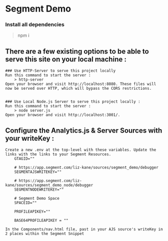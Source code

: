 # Segment Demo


### Install all dependencies
> npm i 

## There are a few existing options to be able to serve this site on your local machine : 

    ### Use HTTP-Server to serve this project locally
    Run this command to start the server : 
        > http-server
    Open your browser and visit http://localhost:8080. These files will now be served over HTTP, which will bypass the CORS restrictions.


    ### Use Local Node.js Server to serve this project locally : 
    Run this command to start the server : 
        > node server.js
    Open your browser and visit http://localhost:3001/. 


## Configure the Analytics.js & Server Sources with your writeKey : 
    Create a new .env at the top-level with these variables. Update the links with the links to your Segment Resources.
        GTAGID=""

        # https://app.segment.com/liz-kane/sources/segment_demo/debugger
        SEGMENTAJSWRITEKEY=""

        # https://app.segment.com/liz-kane/sources/segment_demo_node/debugger
        SEGMENTNODEWRITEKEY=""

        # Segment Demo Space
        SPACEID=""

        PROFILEAPIKEY=""

        BASE64PROFILEAPIKEY = ""

    In the Components/nav.html file, past in your AJS source's writeKey in 2 places within the Segment Snippet 